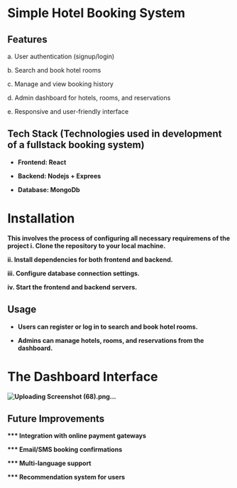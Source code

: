 # Simple Hotel Booking System

## Features
a. User authentication (signup/login) <br>

b. Search and book hotel rooms <br>

c. Manage and view booking history <br>

d. Admin dashboard for hotels, rooms, and reservations <br>

e. Responsive and user-friendly interface <br>

## Tech Stack (Technologies used in development of a fullstack booking system)

- <b> Frontend: React

- <b> Backend: Nodejs + Exprees

- <b> Database: MongoDb

# Installation
This involves the process of configuring all necessary requiremens of the project
i. Clone the repository to your local machine. <br>

ii. Install dependencies for both frontend and backend. <br>

iii. Configure database connection settings. <br>

iv. Start the frontend and backend servers. <br>

## Usage

- Users can register or log in to search and book hotel rooms.

- Admins can manage hotels, rooms, and reservations from the dashboard.

# The Dashboard Interface
![Uploading Screenshot (68).png…]()


## Future Improvements

*** Integration with online payment gateways

*** Email/SMS booking confirmations

*** Multi-language support

*** Recommendation system for users

